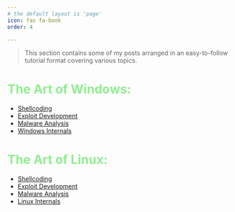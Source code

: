 ```yaml
---
# the default layout is 'page'
icon: fas fa-book
order: 4

---
```

> This section contains some of my posts arranged in an easy-to-follow tutorial format covering various topics.

# <span style="color:lightgreen">The Art of Windows:</span>
* [Shellcoding]()
* [Exploit Development]()
* [Malware Analysis]()
* [Windows Internals]()



# <span style="color:lightgreen">The Art of Linux:</span>
* [Shellcoding]()
* [Exploit Development]()
* [Malware Analysis]()
* [Linux Internals]()
